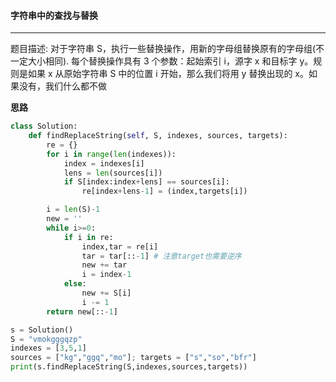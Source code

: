 #### 字符串中的查找与替换

---

题目描述:  对于字符串 S，执行一些替换操作，用新的字母组替换原有的字母组(不一定大小相同). 每个替换操作具有 3 个参数：起始索引 i，源字 x 和目标字 y。规则是如果 x 从原始字符串 S 中的位置 i 开始，那么我们将用 y 替换出现的 x。如果没有，我们什么都不做

**思路**

```python
class Solution:
    def findReplaceString(self, S, indexes, sources, targets):
        re = {}
        for i in range(len(indexes)):
            index = indexes[i]
            lens = len(sources[i])
            if S[index:index+lens] == sources[i]:
                re[index+lens-1] = (index,targets[i])

        i = len(S)-1
        new = ''
        while i>=0:
            if i in re:
                index,tar = re[i]
                tar = tar[::-1] # 注意target也需要逆序
                new += tar
                i = index-1
            else:
                new += S[i]
                i -= 1
        return new[::-1]

s = Solution()
S = "vmokgggqzp"
indexes = [3,5,1]
sources = ["kg","ggq","mo"]; targets = ["s","so","bfr"]
print(s.findReplaceString(S,indexes,sources,targets))
```

